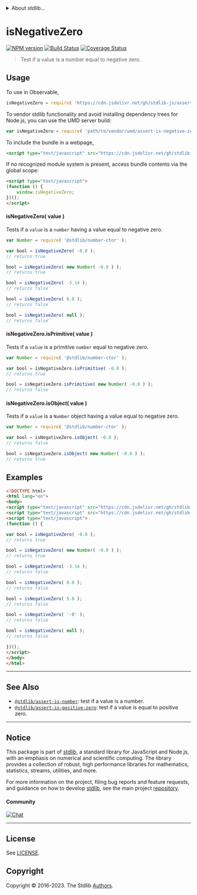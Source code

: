 <!--

@license Apache-2.0

Copyright (c) 2018 The Stdlib Authors.

Licensed under the Apache License, Version 2.0 (the "License");
you may not use this file except in compliance with the License.
You may obtain a copy of the License at

   http://www.apache.org/licenses/LICENSE-2.0

Unless required by applicable law or agreed to in writing, software
distributed under the License is distributed on an "AS IS" BASIS,
WITHOUT WARRANTIES OR CONDITIONS OF ANY KIND, either express or implied.
See the License for the specific language governing permissions and
limitations under the License.

-->


<details>
  <summary>
    About stdlib...
  </summary>
  <p>We believe in a future in which the web is a preferred environment for numerical computation. To help realize this future, we've built stdlib. stdlib is a standard library, with an emphasis on numerical and scientific computation, written in JavaScript (and C) for execution in browsers and in Node.js.</p>
  <p>The library is fully decomposable, being architected in such a way that you can swap out and mix and match APIs and functionality to cater to your exact preferences and use cases.</p>
  <p>When you use stdlib, you can be absolutely certain that you are using the most thorough, rigorous, well-written, studied, documented, tested, measured, and high-quality code out there.</p>
  <p>To join us in bringing numerical computing to the web, get started by checking us out on <a href="https://github.com/stdlib-js/stdlib">GitHub</a>, and please consider <a href="https://opencollective.com/stdlib">financially supporting stdlib</a>. We greatly appreciate your continued support!</p>
</details>

# isNegativeZero

[![NPM version][npm-image]][npm-url] [![Build Status][test-image]][test-url] [![Coverage Status][coverage-image]][coverage-url] <!-- [![dependencies][dependencies-image]][dependencies-url] -->

> Test if a value is a number equal to negative zero.



<section class="usage">

## Usage

To use in Observable,

```javascript
isNegativeZero = require( 'https://cdn.jsdelivr.net/gh/stdlib-js/assert-is-negative-zero@umd/browser.js' )
```

To vendor stdlib functionality and avoid installing dependency trees for Node.js, you can use the UMD server build:

```javascript
var isNegativeZero = require( 'path/to/vendor/umd/assert-is-negative-zero/index.js' )
```

To include the bundle in a webpage,

```html
<script type="text/javascript" src="https://cdn.jsdelivr.net/gh/stdlib-js/assert-is-negative-zero@umd/browser.js"></script>
```

If no recognized module system is present, access bundle contents via the global scope:

```html
<script type="text/javascript">
(function () {
    window.isNegativeZero;
})();
</script>
```

#### isNegativeZero( value )

Tests if a `value` is a `number` having a value equal to negative zero.

<!-- eslint-disable no-new-wrappers -->

```javascript
var Number = require( '@stdlib/number-ctor' );

var bool = isNegativeZero( -0.0 );
// returns true

bool = isNegativeZero( new Number( -0.0 ) );
// returns true

bool = isNegativeZero( -3.14 );
// returns false

bool = isNegativeZero( 0.0 );
// returns false

bool = isNegativeZero( null );
// returns false
```

#### isNegativeZero.isPrimitive( value )

Tests if a `value` is a primitive `number` equal to negative zero.

<!-- eslint-disable no-new-wrappers -->

```javascript
var Number = require( '@stdlib/number-ctor' );

var bool = isNegativeZero.isPrimitive( -0.0 );
// returns true

bool = isNegativeZero.isPrimitive( new Number( -0.0 ) );
// returns false
```

#### isNegativeZero.isObject( value )

Tests if a `value` is a `Number` object having a value equal to negative zero.

<!-- eslint-disable no-new-wrappers -->

```javascript
var Number = require( '@stdlib/number-ctor' );

var bool = isNegativeZero.isObject( -0.0 );
// returns false

bool = isNegativeZero.isObject( new Number( -0.0 ) );
// returns true
```

</section>

<!-- /.usage -->

<section class="examples">

## Examples

<!-- eslint-disable no-new-wrappers -->

<!-- eslint no-undef: "error" -->

```html
<!DOCTYPE html>
<html lang="en">
<body>
<script type="text/javascript" src="https://cdn.jsdelivr.net/gh/stdlib-js/number-ctor@umd/browser.js"></script>
<script type="text/javascript" src="https://cdn.jsdelivr.net/gh/stdlib-js/assert-is-negative-zero@umd/browser.js"></script>
<script type="text/javascript">
(function () {

var bool = isNegativeZero( -0.0 );
// returns true

bool = isNegativeZero( new Number( -0.0 ) );
// returns true

bool = isNegativeZero( -3.14 );
// returns false

bool = isNegativeZero( 0.0 );
// returns false

bool = isNegativeZero( 5.0 );
// returns false

bool = isNegativeZero( '-0' );
// returns false

bool = isNegativeZero( null );
// returns false

})();
</script>
</body>
</html>
```

</section>

<!-- /.examples -->

<!-- Section for related `stdlib` packages. Do not manually edit this section, as it is automatically populated. -->

<section class="related">

* * *

## See Also

-   <span class="package-name">[`@stdlib/assert-is-number`][@stdlib/assert/is-number]</span><span class="delimiter">: </span><span class="description">test if a value is a number.</span>
-   <span class="package-name">[`@stdlib/assert-is-positive-zero`][@stdlib/assert/is-positive-zero]</span><span class="delimiter">: </span><span class="description">test if a value is equal to positive zero.</span>

</section>

<!-- /.related -->

<!-- Section for all links. Make sure to keep an empty line after the `section` element and another before the `/section` close. -->


<section class="main-repo" >

* * *

## Notice

This package is part of [stdlib][stdlib], a standard library for JavaScript and Node.js, with an emphasis on numerical and scientific computing. The library provides a collection of robust, high performance libraries for mathematics, statistics, streams, utilities, and more.

For more information on the project, filing bug reports and feature requests, and guidance on how to develop [stdlib][stdlib], see the main project [repository][stdlib].

#### Community

[![Chat][chat-image]][chat-url]

---

## License

See [LICENSE][stdlib-license].


## Copyright

Copyright &copy; 2016-2023. The Stdlib [Authors][stdlib-authors].

</section>

<!-- /.stdlib -->

<!-- Section for all links. Make sure to keep an empty line after the `section` element and another before the `/section` close. -->

<section class="links">

[npm-image]: http://img.shields.io/npm/v/@stdlib/assert-is-negative-zero.svg
[npm-url]: https://npmjs.org/package/@stdlib/assert-is-negative-zero

[test-image]: https://github.com/stdlib-js/assert-is-negative-zero/actions/workflows/test.yml/badge.svg?branch=v0.1.1
[test-url]: https://github.com/stdlib-js/assert-is-negative-zero/actions/workflows/test.yml?query=branch:v0.1.1

[coverage-image]: https://img.shields.io/codecov/c/github/stdlib-js/assert-is-negative-zero/main.svg
[coverage-url]: https://codecov.io/github/stdlib-js/assert-is-negative-zero?branch=main

<!--

[dependencies-image]: https://img.shields.io/david/stdlib-js/assert-is-negative-zero.svg
[dependencies-url]: https://david-dm.org/stdlib-js/assert-is-negative-zero/main

-->

[chat-image]: https://img.shields.io/gitter/room/stdlib-js/stdlib.svg
[chat-url]: https://app.gitter.im/#/room/#stdlib-js_stdlib:gitter.im

[stdlib]: https://github.com/stdlib-js/stdlib

[stdlib-authors]: https://github.com/stdlib-js/stdlib/graphs/contributors

[umd]: https://github.com/umdjs/umd
[es-module]: https://developer.mozilla.org/en-US/docs/Web/JavaScript/Guide/Modules

[deno-url]: https://github.com/stdlib-js/assert-is-negative-zero/tree/deno
[umd-url]: https://github.com/stdlib-js/assert-is-negative-zero/tree/umd
[esm-url]: https://github.com/stdlib-js/assert-is-negative-zero/tree/esm
[branches-url]: https://github.com/stdlib-js/assert-is-negative-zero/blob/main/branches.md

[stdlib-license]: https://raw.githubusercontent.com/stdlib-js/assert-is-negative-zero/main/LICENSE

<!-- <related-links> -->

[@stdlib/assert/is-number]: https://github.com/stdlib-js/assert-is-number/tree/umd

[@stdlib/assert/is-positive-zero]: https://github.com/stdlib-js/assert-is-positive-zero/tree/umd

<!-- </related-links> -->

</section>

<!-- /.links -->
